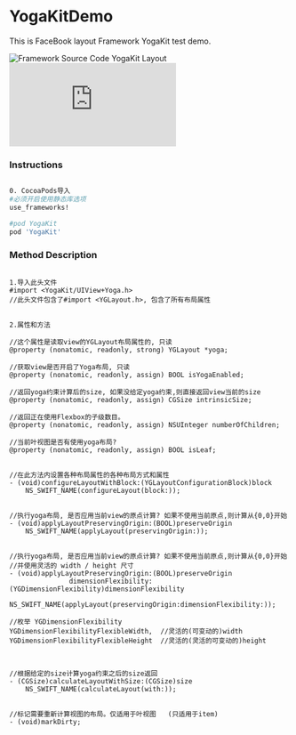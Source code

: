 # YogaKitDemo
This is FaceBook layout Framework YogaKit test demo.


![Framework Source Code](https://github.com/facebook/yoga/tree/master/YogaKit) YogaKit Layout
</br>
![Reference](http://www.ruanyifeng.com/blog/2015/07/flex-grammar.html)
</br>


### Instructions

```bash

0. CocoaPods导入
#必须开启使用静态库选项
use_frameworks!

#pod YogaKit
pod 'YogaKit'

```


### Method Description
```objc

1.导入此头文件
#import <YogaKit/UIView+Yoga.h>  
//此头文件包含了#import <YGLayout.h>, 包含了所有布局属性


2.属性和方法

//这个属性是读取view的YGLayout布局属性的, 只读
@property (nonatomic, readonly, strong) YGLayout *yoga;

//获取view是否开启了Yoga布局, 只读
@property (nonatomic, readonly, assign) BOOL isYogaEnabled;

//返回yoga约束计算后的size, 如果没给定yoga约束,则直接返回view当前的size
@property (nonatomic, readonly, assign) CGSize intrinsicSize;

//返回正在使用Flexbox的子级数目。
@property (nonatomic, readonly, assign) NSUInteger numberOfChildren;

//当前叶视图是否有使用yoga布局?
@property (nonatomic, readonly, assign) BOOL isLeaf;


//在此方法内设置各种布局属性的各种布局方式和属性
- (void)configureLayoutWithBlock:(YGLayoutConfigurationBlock)block
    NS_SWIFT_NAME(configureLayout(block:));


//执行yoga布局, 是否应用当前view的原点计算? 如果不使用当前原点,则计算从{0,0}开始
- (void)applyLayoutPreservingOrigin:(BOOL)preserveOrigin
    NS_SWIFT_NAME(applyLayout(preservingOrigin:));


//执行yoga布局, 是否应用当前view的原点计算? 如果不使用当前原点,则计算从{0,0}开始
//并使用灵活的 width / height 尺寸
- (void)applyLayoutPreservingOrigin:(BOOL)preserveOrigin
               dimensionFlexibility:(YGDimensionFlexibility)dimensionFlexibility
    NS_SWIFT_NAME(applyLayout(preservingOrigin:dimensionFlexibility:));

//枚举 YGDimensionFlexibility
YGDimensionFlexibilityFlexibleWidth,  //灵活的(可变动的)width
YGDimensionFlexibilityFlexibleHeight  //灵活的(灵活的可变动的)height



//根据给定的size计算yoga约束之后的size返回
- (CGSize)calculateLayoutWithSize:(CGSize)size
    NS_SWIFT_NAME(calculateLayout(with:));


//标记需要重新计算视图的布局。仅适用于叶视图   (只适用于item)
- (void)markDirty;



```




